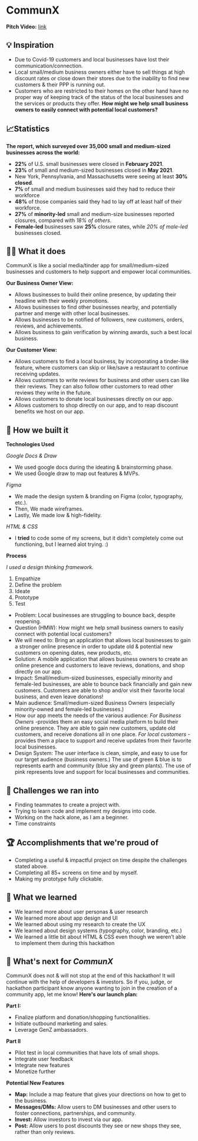 # CommunX
**Pitch Video:** [link](https://drive.google.com/file/d/1wjmouzInSGhse8ou_aWmINriNzJBhxZH/view?usp=sharing)

## 💡 Inspiration

* Due to Covid-19 customers and local businesses have lost their communication/connection. 
* Local small/medium business owners either have to sell things at high discount rates or close down their stores due to the inability to find new customers & their PPP is running out. 
* Customers who are restricted to their homes on the other hand have no proper way of keeping track of the status of the local businesses and the services or products they offer.
**How might we help small business owners to easily connect with potential local customers?**

## 📈Statistics

**The report, which surveyed over 35,000 small and medium-sized businesses across the world:**

* **22%** of U.S. small businesses were closed in **February 2021**.
* **23%** of small and medium-sized businesses closed in **May 2021**.
* New York, Pennsylvania, and Massachusetts were seeing at least **30% closed**.
* **7%** of small and medium businesses said they had to reduce their workforce
* **48%** of those companies said they had to lay off at least half of their workforce.
* **27%** of **minority-led** small and medium-size businesses reported closures, compared with _18% of others_. 
* **Female-led** businesses saw **25%** closure rates, while _20% of male-led_ businesses closed.



## 💼📱 What it does

CommunX is like a social media/tinder app for small/medium-sized businesses and customers to help support and empower local communities.

**Our Business Owner View:**

* Allows businesses to build their online presence, by updating their headline with their weekly promotions.
* Allows businesses to find other businesses nearby, and potentially partner and merge with other local businesses.
* Allows businesses to be notified of followers, new customers, orders, reviews, and achievements.
* Allows business to gain verification by winning awards, such a best local business.

**Our Customer View:**

* Allows customers to find a local business, by incorporating a tinder-like feature, where customers can skip or like/save a restaurant to continue receiving updates.
* Allows customers to write reviews for business and other users can like their reviews. They can also follow other customers to read other reviews they write in the future.
* Allows customers to donate local businesses directly on our app.
* Allows customers to shop directly on our app, and to reap discount benefits we host on our app.

## 🔨 How we built it

**Technologies Used**

_Google Docs & Draw_
* We used google docs during the ideating & brainstorming phase.
* We used Google draw to map out features & MVPs.

_Figma_
* We made the design system & branding on Figma (color, typography, etc.).
* Then, We made wireframes.
* Lastly, We made low & high-fidelity.

_HTML & CSS_
* I **tried** to code some of my screens, but it didn't completely come out functioning, but I learned alot trying. :)

**Process**

_I used a design thinking framework._

1. Empathize
2. Define the problem
3. Ideate
4. Prototype
5. Test

* Problem: Local businesses are struggling to bounce back, despite reopening.
* Question (HMW): How might we help small business owners to easily connect with potential local customers?
* We will need to: Bring an application that allows local businesses to gain a stronger online presence in order to update old & potential new customers on opening dates, new products, etc. 
* Solution: A mobile application that allows business owners to create an online presence and customers to leave reviews, donations, and shop directly on our app.
* Impact: Small/medium-sized businesses, especially minority and female-led businesses, are able to bounce back financially and gain new customers. Customers are able to shop and/or visit their favorite local business, and even leave donations!
* Main audience: Small/medium-sized Business Owners (especially minority-owned and female-led businesses.)
* How our app meets the needs of the various audience: *For Business Owners* -provides them an easy social media platform to build their online presence. They are able to gain new customers, update old customers, and receive donations all in one place. *For local customers* -provides them a place to support and receive updates from their favorite local businesses.
* Design System: The user interface is clean, simple, and easy to use for our target audience (business owners.) The use of green & blue is to represents earth and community (blue sky and green plants). The use of pink represents love and support for local businesses and communities.

## 😤 Challenges we ran into

* Finding teammates to create a project with.
* Trying to learn code and implement my designs into code.
* Working on the hack alone, as I am a beginner.
* Time constraints

## 🏆 Accomplishments that we're proud of

* Completing a useful & impactful project on time despite the challenges stated above.
* Completing all 85+ screens on time and by myself.
* Making my prototype fully clickable.

## 📖 What we learned

* We learned more about user personas & user research
* We learned more about app design and UI
* We learned about using my research to create the UX
* We learned about design systems (typography, color, branding, etc.)
* We learned a little bit about HTML & CSS even though we weren’t able to implement them during this hackathon

## 🚀 What's next for _CommunX_

CommunX does not & will not stop at the end of this hackathon! It will continue with the help of developers & investors. So if you, judge, or hackathon participant know anyone wanting to join in the creation of a community app, let me know! **Here's our launch plan:**

**Part I:**

* Finalize platform and donation/shopping functionalities.
* Initiate outbound marketing and sales.
* Leverage GenZ ambassadors.

**Part II**
* Pilot test in local communities that have lots of small shops.
* Integrate user feedback
* Integrate new features
* Monetize further

**Potential New Features**
* **Map:** Include a map feature that gives your directions on how to get to the business.
* **Messages/DMs:** Allow users to DM businesses and other users to foster connections, partnerships, and community.
* **Invest:** Allow investors to invest via our app.
* **Post:** Allow users to post discounts they see or new shops they see, rather than only reviews.

